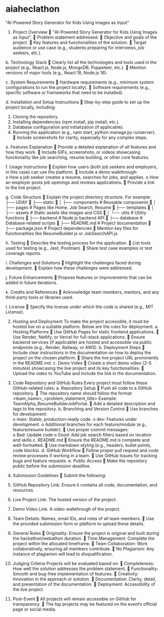 # aiaheclathon
"AI-Powered Story Generator for Kids Using Images as Input"
1. Project Overview 
 "AI-Powered Story Generator for Kids Using Images as Input". 
 Problem statement addressed. 
 Objective and goals of the project. 
 Key features and functionalities of the solution. 
 Target audience or use case (e.g., students preparing for interviews, job seekers, etc.).

b. Technology Stack 
 Clearly list all the technologies and tools used in the project (e.g., React.js, Node.js, 
MongoDB, Puppeteer, etc.). 
 Mention versions of major tools (e.g., React 18, Node.js 16). 

c. System Requirements 
 Hardware requirements (e.g., minimum system configurations to run the project 
locally). 
 Software requirements (e.g., specific software or frameworks that need to be 
installed). 

d. Installation and Setup Instructions 
 Step-by-step guide to set up the project locally, including:  
1. Cloning the repository. 
2. Installing dependencies (npm install, pip install, etc.). 
3. Database configuration and initialization (if applicable). 
4. Running the application (e.g., npm start, python manage.py runserver). 
 Include screenshots for clarity, especially for any complex steps.

e. Features Explanation 
 Provide a detailed explanation of all features and how they work. 
 Include GIFs, screenshots, or videos showcasing functionality like job searching, 
resume building, or other core features. 

f. Usage Instructions 
 Explain how users (both job seekers and employers, in this case) can use the platform. 
 Include a demo walkthrough:  
o How a job seeker creates a resume, searches for jobs, and applies. 
o How an employer posts job openings and reviews applications. 
 Provide a link to the live project.

g. Code Structure 
 Explain the project directory structure. For example: 
├── UDAY
 ├── static
 │   ├── components        # Reusable components 
 │   ├── pages             # Pages like Home, Job Search, Resume 
 ├── templates
 │   ├── assets            # Static assets like images and CSS 
 │   └── utils             # Utility functions 
 ├── backend               # Node.js backend API 
 ├── database              # Database-related scripts 
 ├── README.md             # Project documentation 
 ├── package.json          # Project dependencies 
 Mention key files for functionalities like ResumeBuilder.js or JobSearchAPI.js. 

h. Testing 
 Describe the testing process for the application. 
 List tools used for testing (e.g., Jest, Postman). 
 Share test case examples or test coverage reports. 

i. Challenges and Solutions 
 Highlight the challenges faced during development. 
 Explain how these challenges were addressed. 

j. Future Enhancements 
 Propose features or improvements that can be added in future iterations. 

k. Credits and References 
 Acknowledge team members, mentors, and any third-party tools or libraries used. 

l. License 
 Specify the license under which the code is shared (e.g., MIT License). 

2. Hosting and Deployment 
To make the project accessible, it must be hosted live on a suitable platform. Below are the 
rules for deployment:
a. Hosting Platforms 
 Use GitHub Pages for static frontend applications. 
 Use Render, Netlify, or Vercel for full-stack applications. 
 Ensure backend services (if applicable) are hosted and accessible via public endpoints 
(e.g., Render, Railway, or AWS). 
b. Deployment Steps 
 Include clear instructions in the documentation on how to deploy the project on the 
chosen platform. 
 Share the live project URL prominently in the README.md. 
c. Demo Video 
 Create a short demo video (2–5 minutes) showcasing the live project and its key 
functionalities. 
 Upload the video to YouTube and include the link in the documentation.

4. Code Repository and GitHub Rules 
Every project must follow these GitHub-related rules: 
a. Repository Setup 
 Push all code to a GitHub repository. 
 The repository name should follow the format: 
<team_name>_<problem_statement_title> 
Example: TeamAlpha_ResumeBuilderJobPortal. 
 Add a detailed description and tags to the repository. 
b. Branching and Version Control 
 Use branches for development:  
o main: Stable, production-ready code. 
o dev: Features under development. 
o Additional branches for each feature/module (e.g., feature/resume
builder). 
 Use proper commit messages:  
o Bad: Update code 
o Good: Add job search filters based on location and skills 
c. README.md 
 Ensure the README.md is complete and well-formatted. 
 Use markdown styling (e.g., headers, bullet points, code blocks). 
d. GitHub Workflow 
 Follow proper pull request and code review processes if working in a team. 
 Use GitHub Issues for tracking bugs and feature requests. 
e. Public Access 
 Make the repository public before the submission deadline. 

5. Submission Guidelines 
 Submit the following:  
1. GitHub Repository Link: Ensure it contains all code, documentation, and 
resources. 
2. Live Project Link: The hosted version of the project. 
3. Demo Video Link: A video walkthrough of the project. 
4. Team Details: Names, email IDs, and roles of all team members. 
 Use the provided submission form or platform to upload these details.

6. General Rules 
 Originality: Ensure the project is original and built during the hackathon/webathon 
duration. 
 Time Management: Complete the project within the allocated timeframe. 
 Team Collaboration: Work collaboratively, ensuring all members contribute. 
 No Plagiarism: Any instance of plagiarism will lead to disqualification.
 
8. Judging Criteria 
Projects will be evaluated based on: 
 Completeness: How well the solution addresses the problem statement. 
 Functionality: Smooth and bug-free implementation of features. 
 Creativity: Innovation in the approach or solution. 
 Documentation: Clarity, detail, and presentation of the documentation. 
 Deployment: Accessibility of the live project.

10. Post-Event 
 All projects will remain accessible on GitHub for transparency. 
 The top projects may be featured on the event’s official page or social media.
